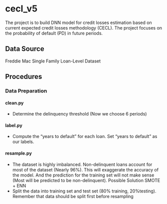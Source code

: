 # cecl_v5
The project is to build DNN model for credit losses estimation based on current expected credit losses methodology (CECL). The project focuses on the probability of default (PD) in future periods. 

## Data Source
Freddie Mac Single Family Loan-Level Dataset
## Procedures
### Data Preparation
#### clean.py
- Determine the delinquency threshold (Now we choose 6 periods) 
#### label.py
- Compute the “years to default” for each loan. Set “years to default” as our labels.
#### resample.py
- The dataset is highly imbalanced. Non-delinquent loans account for most of the dataset (Nearly 96%). This will exaggerate the accuracy of the model. And the prediction for the training set will not make sense (Most will be predicted to be non-delinquent). Possible Solution SMOTE + ENN
- Split the data into training set and test set (80% training, 20%testing). Remember that data should be split first before resampling 
